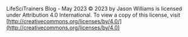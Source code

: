  LifeSciTrainers Blog - May 2023 © 2023 by Jason Williams is licensed under Attribution 4.0 International. To view a copy of this license, visit [http://creativecommons.org/licenses/by/4.0/](http://creativecommons.org/licenses/by/4.0)
